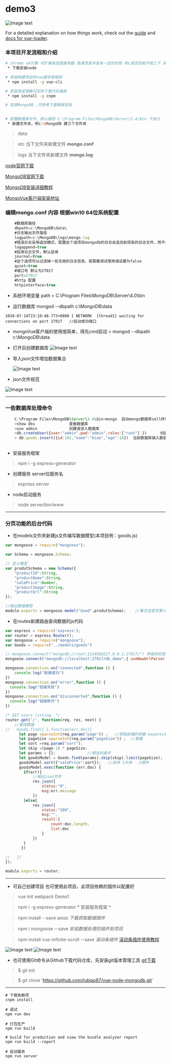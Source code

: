 # demo3
![Image text](https://github.com/lubiao87/img/blob/master/index.png)

For a detailed explanation on how things work, check out the [guide](http://vuejs-templates.github.io/webpack/) and [docs for vue-loader](http://vuejs.github.io/vue-loader).


### 本项目开发流程和介绍

```bash
# chrome v8引擎 可扩展高性能服务器 高请求高并发有一定的优势 和c语言性能不相上下 单线程 js开发后端服务 非阻塞io  common规范
 * 下载安装node 

# 安装构建项目的vue脚手架框架
 * npm install -g vue-cli 

# 安装淘宝镜像可加快下载代码速度 
 * npm install -g cnpm

# 安装MongoDB ,可参考下面教程安装
 

# 配置数据库文件，默认路径 C:\Program Files\MongoDB\Server\3.4\bin 下执行
 * 新建文件夹，例c:\MongoDB 建三个文件夹
 ```
   > data

   > etc   当下文件夹新建文件 **mongo.conf**

   > logs  当下文件夹新建文件 **mongo.log**

[node官网下载](http://nodejs.cn/download/)  

[MongoDB官网下载]( https://www.mongodb.com/download-center#community)  

[MongoDB安装详细教程]( https://www.cnblogs.com/jacksoft/p/6910709.html)  

[MongoVue客户端安装地址]( http://mongovue.software.informer.com/download/)  

### 编辑mongo.conf 内容 根据win10 64位系统配置
```javascript
    #数据库路径  
    dbpath=c:\MongoDB\data\  
    #日志输出文件路径
    logpath=c:\MongoDB\logs\mongo.log
    #错误日志采用追加模式，配置这个选项后mongodb的日志会追加到现有的日志文件，而不是从新创建一个新文件
    logappend=true
    #启用日志文件，默认启用
    journal=true
    #这个选项可以过滤掉一些无用的日志信息，若需要调试使用请设置为false
    quiet=true
    #端口号 默认为27017
    port=27017
    #http 配置
    httpinterface=true
```

 * 系统环境变量
  path = C:\Program Files\MongoDB\Server\4.0\bin

 * 运行数据库 
  mongod --dbpath c:\MongoDB\data 

`
2018-07-14T23:10:48.773+0800 I NETWORK  [thread1] waiting for connections on port 27017   //启动成功端口
`

  * mongoVue客户端的使用很简单，得先cmd启动  > mongod --dbpath c:\MongoDB\data 
  * 打开后创建数据库
     ![Image text](https://github.com/lubiao87/img/blob/master/mongovue1.png)

  * 导入json文件增加数据集合

    ![Image text](https://github.com/lubiao87/img/blob/master/mongo_import.png)
  
  * json文件规范

  ![Image text](https://github.com/lubiao87/img/blob/master/json_files.png)

 ***

  ### 一些数据库处理命令

```javascript
    C:\Program Files\MongoDB\Server\3.4\bin>mongo  启动mongo数据库sell终端	
    >show dbs 				查看数据库   
    >use admin              创建或进入数据库  	
    >db.createUser({user:"admin",pwd:"admin",roles:["root"] })		创建超级管理员					
    > db.goods.insert({id:101,"name":"biao","age":18})	当前数据库插入数据	   	
    
```

 * 安装服务框架
  > npm i -g express-generator

 * 创建服务 server位服务名

 > express server

 * node启动服务

 > node server/bin/www

***

 ### 分页功能的后台代码

 * 在models文件夹新建js文件编写数据模型(本项目例：goods.js)

```javascript
var mongoose = require("mongoose");

var Schema = mongoose.Schema;

// 定义模型
var produtSchema = new Schema({
    "productId":String,
    "productName":String,
    "salePrice":Number,
    "productImage":String,
    "productUrl":String
});

//输出数据模型
module.exports = mongoose.model("Good",produtSchema);    //集合这里写要少个s

```

 * 在routes新建路由查询数据的js代码

```javascript
var express = require('express');
var router = express.Router();
var mongoose = require("mongoose");
var Goods = require("../models/goods")

// mongoose.connect("mongodb://root:123456@127.0.0.1:27017/") 带密码的链接数据库
mongoose.connect("mongodb://localhost:27017/db_demo",{ useNewUrlParser: true });

mongoose.connection.on("connected",function () {
    console.log("链接成功")
})
mongoose.connection.on("error",function () {
  console.log("链接失败")
})
mongoose.connection.on("disconnected",function () {
  console.log("链接断开")
})

/* GET users listing. */
router.get('/', function(req, res, next) {
    //查找数据
//   Goods.find({ },function(err,doc){
      let page =parseInt(req.param("page")) ;   //获取前端的参数 expares框架
      let pageSize =parseInt(req.param("pageSize")) ;  //数量
      let sort =req.param("sort");    
      let skip =(page-1) * pageSize;
      let params = {};              //假设的条件
      let goodsModel = Goods.find(params).skip(skip).limit(pageSize);   //查找所有数据skip()跳过N条
      goodsModel.sort({"salePrice":sort});   //排序 1升序  -1降序
      goodsModel.exec(function (err,doc) { 
        if(err){
            //输出json文件
            res.json({
                status:"0",
                msg:err.message
            })
        }else{
            res.json({
                status:"200",
                msg:"",
                result:{
                    count:doc.length,
                    list:doc
                }
            })
        }
       })
   
//   })
});

module.exports = router;


```

***
 * 可自己创建项目 也可使用此项目，此项目依赖的插件以配置好
  > vue init webpack Demo1 

  > npm i -g express-generator			        * 安装服务框架 *

  > npm install --save axios			        *下载获取数据插件*

  > npm i mongoose --save				        *安装数据处理的插件到项目*

  > npm install vue-infinite-scroll --save      *滚动条插件* [滚动条插件使用教程]( https://www.npmjs.com/package/vue-infinite-scroll)  
  

  ![Image text](https://github.com/lubiao87/img/blob/master/v2.png)
  ![Image text](https://github.com/lubiao87/img/blob/master/v3.png)

  
 * 也可使用Git命令从Github下载代码仓库，先安装git版本管理工具
   [git下载]( https://gitforwindows.org/)

 > $ git init

 > $ git clone 'https://github.com/lubiao87/vue-node-mongodb.git'

***
    # 下载依赖项
    cnpm install

    # 调试
    npm run dev

    # 打包生产
    npm run build

    # build for production and view the bundle analyzer report
    npm run build --report

    # 启动服务
    npm run server




